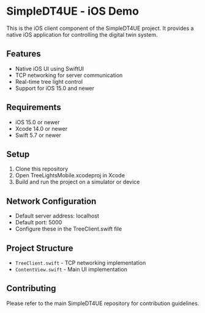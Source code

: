 # SimpleDT4UE - iOS Demo

This is the iOS client component of the SimpleDT4UE project. It provides a native iOS application for controlling the digital twin system.

## Features
- Native iOS UI using SwiftUI
- TCP networking for server communication
- Real-time tree light control
- Support for iOS 15.0 and newer

## Requirements
- iOS 15.0 or newer
- Xcode 14.0 or newer
- Swift 5.7 or newer

## Setup
1. Clone this repository
2. Open TreeLightsMobile.xcodeproj in Xcode
3. Build and run the project on a simulator or device

## Network Configuration
- Default server address: localhost
- Default port: 5000
- Configure these in the TreeClient.swift file

## Project Structure
- `TreeClient.swift` - TCP networking implementation
- `ContentView.swift` - Main UI implementation

## Contributing
Please refer to the main SimpleDT4UE repository for contribution guidelines. 
